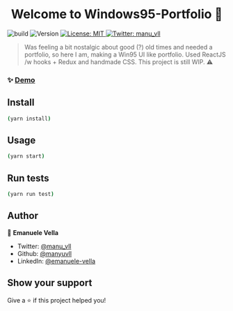 <h1 align="center">Welcome to Windows95-Portfolio 👋</h1>
<p>
  <img alt="build" src="https://github.com/manyuvll/windows95Portfolio/actions/workflows/build-deploy.yml/badge.svg" />
  <img alt="Version" src="https://img.shields.io/badge/version-0.1.0-blue.svg?cacheSeconds=2592000" />
  <a href="#" target="_blank">
    <img alt="License: MIT" src="https://img.shields.io/badge/License-MIT-yellow.svg" />
  </a>
  <a href="https://twitter.com/manu\_vll" target="_blank">
    <img alt="Twitter: manu_vll" src="https://img.shields.io/twitter/follow/manu\_vll.svg?style=social" />
  </a>
</p>

> Was feeling a bit nostalgic about good (?) old times and needed a portfolio, so here I am, making a Win95 UI like portfolio.
> Used ReactJS /w hooks + Redux and handmade CSS.
> This project is still WIP. ⚠️

### ✨ [Demo](https://manyuvll.github.io/windows95Portfolio/)

## Install

```sh
(yarn install)
```

## Usage

```sh
(yarn start)
```

## Run tests

```sh
(yarn run test)
```

## Author

👤 **Emanuele Vella**

- Twitter: [@manu_vll](https://twitter.com/manu_vll)
- Github: [@manyuvll](https://github.com/manyuvll)
- LinkedIn: [@emanuele-vella](https://linkedin.com/in/emanuele-vella)

## Show your support

Give a ⭐️ if this project helped you!

